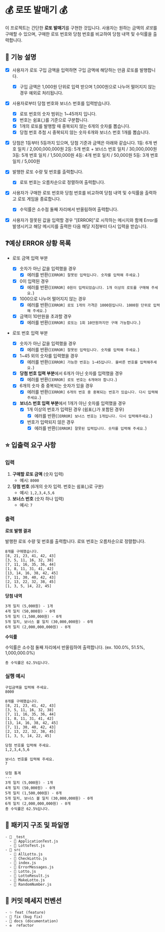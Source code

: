 # 💰 로또 발매기 💰

이 프로젝트는 간단한 **로또 발매기**를 구현한 것입니다. 사용자는 원하는 금액의 *로또*를 구매할 수 있으며, 구매한 로또 번호와 당첨 번호를 비교하여 당첨 내역 및 수익률을 출력합니다.

## 🎯 기능 설명

- [x] 사용자가 로또 구입 금액을 입력하면 구입 금액에 해당하는 만큼 로또를 발행합니다.
  - [x] 구입 금액은 1,000원 단위로 입력 받으며 1,000원으로 나누어 떨어지지 않는 경우 예외로 처리됩니다.
- [x] 사용자로부터 당첨 번호와 보너스 번호를 입력받습니다.
  - [x] 로또 번호의 숫자 범위는 1~45까지 입니다.
  - [x] 번호는 쉼표(,)를 기준으로 구분합니다.
  - [x] 1개의 로또를 발행할 때 중복되지 않는 6개의 숫자를 뽑습니다.
  - [x] 당첨 번호 추첨 시 중복되지 않는 숫자 6개와 보너스 번호 1개를 뽑습니다.
- [x] 당첨은 1등부터 5등까지 있으며, 당첨 기준과 금액은 아래와 같습니다.
    1등: 6개 번호 일치 / 2,000,000,000원
    2등: 5개 번호 + 보너스 번호 일치 / 30,000,000원
    3등: 5개 번호 일치 / 1,500,000원
    4등: 4개 번호 일치 / 50,000원
    5등: 3개 번호 일치 / 5,000원
- [x] 발행한 로또 수량 및 번호를 출력합니다.
  -[x] 로또 번호는 오름차순으로 정렬하여 출력합니다.
- [x] 사용자가 구매한 로또 번호와 당첨 번호를 비교하여 당첨 내역 및 수익률을 출력하고 로또 게임을 종료합니다.
  -[x] 수익률은 소수점 둘째 자리에서 반올림하여 출력합니다.
- [x] 사용자가 잘못된 값을 입력할 경우 "[ERROR]"로 시작하는 메시지와 함께 Error를 발생시키고 해당 메시지를 출력한 다음 해당 지점부터 다시 입력을 받습니다.



## ❓예상 ERROR 상황 목록

- 로또 금액 입력 부분

  - [x] 숫자가 아닌 값을 입력했을 경우
    - [x] 에러를 반환(`[ERROR] 잘못된 입력입니다. 숫자를 입력해 주세요.`)
  - [x] 0이 입력된 경우
    - [x] 에러를 반환(`[ERROR] 0원이 입력되었습니다. 1개 이상의 로또를 구매해 주세요.`)
  - [x] 1000으로 나누어 떨어지지 않는 경우
    - [x] 에러를 반환(`[ERROR] 로또 1개의 가격은 1000원입니다. 1000원 단위로 입력해 주세요.`)
  - [x] 금액이 10만원을 초과할 경우
    - [x] 에러를 반환(`[ERROR] 로또는 1회 10만원까지만 구매 가능합니다.`)

- 로또 번호 입력 부분

  - [x] 숫자가 아닌 값을 입력했을 경우
    - [x] 에러를 반환(`[ERROR] 잘못된 입력입니다. 숫자를 입력해 주세요.`)
  - [x] 1~45 외의 숫자를 입력했을 경우
    - [x] 에러를 반환(`[ERROR] 가능한 번호는 1~45입니다. 올바른 번호를 입력해주세요.`)
  - [x] **당첨 번호 입력 부분**에서 6개가 아닌 숫자를 입력했을 경우
    - [x] 에러를 반환(`[ERROR] 로또 번호는 6개여야 합니다.`)
  - [x] 6개의 숫자 중 중복되는 숫자가 있을 경우
    - [x] 에러를 반환(`[ERROR] 6개의 번호 중 중복되는 번호가 있습니다. 다시 입력해주세요.`)
  - [x] **보너스 번호 입력 부분**에서 1개가 아닌 숫자를 입력했을 경우
    - [x] 1개 이상의 번호가 입력된 경우 (쉼표(,)가 포함된 경우)
      - [x] 에러를 반환(`[ERROR] 보너스 번호는 1개입니다. 다시 입력해주세요.`)
    - [x] 번호가 입력되지 않은 경우 
      - [x] 에러를 반환(`[ERROR] 잘못된 입력입니다. 숫자를 입력해 주세요.`)

## ⭐ 입출력 요구 사항

### 입력

1. **구매할 로또 금액** (숫자 입력)
   - 예시: `8000`
2. **당첨 번호** (6개의 숫자 입력. 번호는 쉼표(,)로 구분)
   - 예시: `1,2,3,4,5,6`
3. **보너스 번호** (숫자 하나 입력)
   - 예시: `7`

### 출력

**로또 발행 결과**

발행한 로또 수량 및 번호를 출력합니다. 로또 번호는 오름차순으로 정렬합니다.

```
8개를 구매했습니다.
[8, 21, 23, 41, 42, 43] 
[3, 5, 11, 16, 32, 38] 
[7, 11, 16, 35, 36, 44] 
[1, 8, 11, 31, 41, 42] 
[13, 14, 16, 38, 42, 45] 
[7, 11, 30, 40, 42, 43] 
[2, 13, 22, 32, 38, 45] 
[1, 3, 5, 14, 22, 45]
```

**당첨 내역**

```
3개 일치 (5,000원) - 1개
4개 일치 (50,000원) - 0개
5개 일치 (1,500,000원) - 0개
5개 일치, 보너스 볼 일치 (30,000,000원) - 0개
6개 일치 (2,000,000,000원) - 0개
```
  
**수익률**

수익률은 소수점 둘째 자리에서 반올림하여 출력합니다. (ex. 100.0%, 51.5%, 1,000,000.0%)
```
총 수익률은 62.5%입니다.
```

### 실행 예시

```
구입금액을 입력해 주세요.
8000

8개를 구매했습니다.
[8, 21, 23, 41, 42, 43] 
[3, 5, 11, 16, 32, 38] 
[7, 11, 16, 35, 36, 44] 
[1, 8, 11, 31, 41, 42] 
[13, 14, 16, 38, 42, 45] 
[7, 11, 30, 40, 42, 43] 
[2, 13, 22, 32, 38, 45] 
[1, 3, 5, 14, 22, 45]

당첨 번호를 입력해 주세요.
1,2,3,4,5,6

보너스 번호를 입력해 주세요.
7

당첨 통계
---
3개 일치 (5,000원) - 1개
4개 일치 (50,000원) - 0개
5개 일치 (1,500,000원) - 0개
5개 일치, 보너스 볼 일치 (30,000,000원) - 0개
6개 일치 (2,000,000,000원) - 0개
총 수익률은 62.5%입니다.
```

## 📁 패키지 구조 및 파일명
```
- 📂 _test_
  - 📜 ApplicationTest.js
  - 📜 LottoTest.js
- 📂 src
  - 📜 AllLotto.js
  - 📜 CheckLotto.js
  - 📜 index.js
  - 📜 ErrorMessages.js
  - 📜 Lotto.js
  - 📜 LottoResult.js
  - 📜 MakeLotto.js
  - 📜 RandomNumber.js
```

## 💬 커밋 메세지 컨벤션
```
- ✨ feat (feature)
- 🐛 fix (bug fix)
- 📝 docs (documentation)
- ♻️  refactor
```